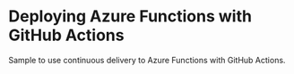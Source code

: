 # Deploying Azure Functions with GitHub Actions

Sample to use continuous delivery to Azure Functions with GitHub Actions.
